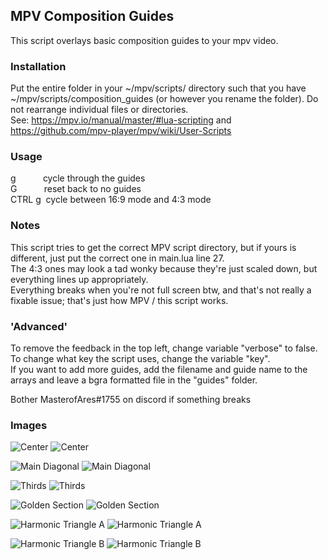 ## MPV Composition Guides
This script overlays basic composition guides to your mpv video. 

### Installation
Put the entire folder in your ~/mpv/scripts/ directory such that you have ~/mpv/scripts/composition_guides (or however you rename the folder). Do not rearrange individual files or directories.  
See: https://mpv.io/manual/master/#lua-scripting and https://github.com/mpv-player/mpv/wiki/User-Scripts  

### Usage  
g &nbsp;&nbsp;&nbsp;&nbsp;&nbsp;&nbsp;&nbsp;&nbsp;&nbsp;&nbsp;cycle through the guides  
G &nbsp;&nbsp;&nbsp;&nbsp;&nbsp;&nbsp;&nbsp;&nbsp;&nbsp;&nbsp;reset back to no guides  
CTRL g&nbsp;&nbsp;cycle between 16:9 mode and 4:3 mode  

### Notes  
This script tries to get the correct MPV script directory, but if yours is different, just put the correct one in main.lua line 27.  
The 4:3 ones may look a tad wonky because they're just scaled down, but everything lines up appropriately.  
Everything breaks when you're not full screen btw, and that's not really a fixable issue; that's just how MPV / this script works.  

### 'Advanced'  
To remove the feedback in the top left, change variable "verbose" to false.  
To change what key the script uses, change the variable "key".  
If you want to add more guides, add the filename and guide name to the arrays and leave a bgra formatted file in the "guides" folder.  

Bother MasterofAres#1755 on discord if something breaks


### Images
![Center](https://imgur.com/S9XscjY.png "Center")
![Center](https://imgur.com/8k0cyuB.png "Center")

![Main Diagonal](https://imgur.com/8G7sVgc.png "Main Diagonal")
![Main Diagonal](https://imgur.com/dkNlABV.png "Main Diagonal")

![Thirds](https://imgur.com/OC4fCMz.png "Thirds")
![Thirds](https://imgur.com/fd65mo6.png "Thirds")

![Golden Section](https://imgur.com/KDRTQtK.png "Golden Section")
![Golden Section](https://imgur.com/l4hh5I3.png "Golden Section")

![Harmonic Triangle A](https://imgur.com/4nmyF9P.png "Harmonic Triangle A")
![Harmonic Triangle A](https://imgur.com/ilBZYrm.png "Harmonic Triangle A")

![Harmonic Triangle B](https://imgur.com/8z6d6el.png "Harmonic Triangle B")
![Harmonic Triangle B](https://imgur.com/ygxL2Hf.png "Harmonic Triangle B")

